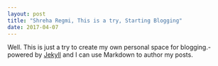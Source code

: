 ```yaml
---
layout: post
title: "Shreha Regmi, This is a try, Starting Blogging"
date: 2017-04-07
---
```


Well. This is just a try to create my own personal space for blogging.- powered by [Jekyll](http://jekyllrb.com)
and I can use Markdown to author my posts.

